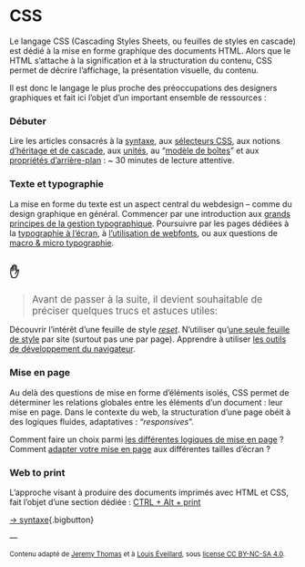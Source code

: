 # CSS

Le langage CSS (Cascading Styles Sheets, ou feuilles de styles en cascade) est dédié à la mise en forme graphique des documents HTML. Alors que le HTML s’attache à la signification et à la structuration du contenu, CSS permet de décrire l’affichage, la présentation visuelle, du contenu.

Il est donc le langage le plus proche des préoccupations des designers graphiques et fait ici l’objet d’un important ensemble de ressources :

### Débuter

Lire les articles consacrés à la [syntaxe](syntax), aux [sélecteurs CSS](selectors), aux  notions [d’héritage et de cascade](inheritance), aux [unités](units), au “[modèle de boîtes](box)” et aux [propriétés d’arrière-plan](background) : ~ 30 minutes de lecture attentive.

### Texte et typographie

La mise en forme du texte est un aspect central du webdesign – comme du design graphique en général. Commencer par une introduction aux [grands principes de la gestion typographique](text). Poursuivre par les pages dédiées à la [typographie à l’écran](../typo/), à [l’utilisation de webfonts](../typo/macromicro/), ou aux questions de [macro & micro typographie](../typo/macromicro/).

## ✋
> <big> Avant de passer à la suite, il devient souhaitable de préciser quelques trucs et astuces utiles:</big>

Découvrir l’intérêt d’une feuille de style [_reset_](reset). N’utiliser qu’[une seule feuille de style](#) par site (surtout pas une par page). Apprendre à utiliser [les outils de développement du navigateur](https://developer.mozilla.org/fr/docs/Learn/Common_questions/What_are_browser_developer_tools).

### Mise en page

Au delà des questions de mise en forme d’éléments isolés, CSS permet de déterminer les relations globales entre les éléments d’un document : leur mise en page. Dans le contexte du web, la structuration d’une page obéit à des logiques fluides, adaptatives : “*responsives*”.

Comment faire un choix parmi [les différentes logiques de mise en page](layout) ?    
Comment [adapter votre mise en page](../rwd) aux différentes tailles d’écran ?

### Web to print

L’approche visant à produire des documents imprimés avec HTML et CSS, fait l’objet d’une section dédiée : [CTRL + Alt + print](../ctrl-alt-print/)

[→ syntaxe](syntax/){.bigbutton}

—

<small>Contenu adapté de [Jeremy Thomas](https://marksheet.io) et à [Louis Éveillard](http://pca.louiseveillard.com/),  sous [license CC BY-NC-SA 4.0](https://creativecommons.org/licenses/by-nc-sa/4.0/). </small>
